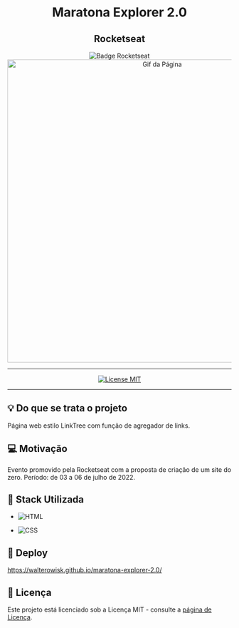 <div align="center">
<h1  align="center">Maratona Explorer 2.0</h1>
<h2>Rocketseat</h2>
<a><img  src="https://img.shields.io/badge/Boosting%20people-ROCKETSEAT-blueviolet"  alt="Badge Rocketseat"> </a>
</div>

<div  align="center"> <img  src="https://i.imgur.com/GjobhoA.png"  alt="Gif da Página"  width="680"> </div>

---

<p  align="center"> <a  href="https://opensource.org/licenses/MIT"> <img  src="https://img.shields.io/badge/License-MIT-blue.svg"  alt="License MIT"> </a></p>

---

## :bulb: Do que se trata o projeto

Página web estilo LinkTree com função de agregador de links.
 

## :computer: Motivação

  

Evento promovido pela Rocketseat com a proposta de criação de um site do zero. Período: de 03 a 06 de julho de 2022.

  




## :battery: Stack Utilizada

  

- ![HTML](https://img.shields.io/badge/HTML5-E34F26?style=for-the-badge&logo=html5&logoColor=white)

  

- ![CSS](https://img.shields.io/badge/CSS3-1572B6?style=for-the-badge&logo=css3&logoColor=white)

## :link: Deploy
 https://walterowisk.github.io/maratona-explorer-2.0/

## :memo: Licença

  

Este projeto está licenciado sob a Licença MIT - consulte a <a  href="https://opensource.org/licenses/MIT"  target="_blank">página de Licença</a>.